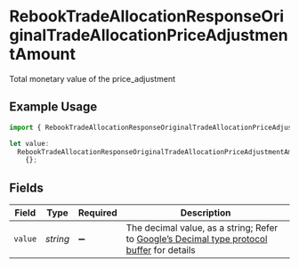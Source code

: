 # RebookTradeAllocationResponseOriginalTradeAllocationPriceAdjustmentAmount

Total monetary value of the price_adjustment

## Example Usage

```typescript
import { RebookTradeAllocationResponseOriginalTradeAllocationPriceAdjustmentAmount } from "@apexfintechsolutions/ascend-sdk/models/components";

let value:
  RebookTradeAllocationResponseOriginalTradeAllocationPriceAdjustmentAmount =
    {};
```

## Fields

| Field                                                                                                                                                                                                              | Type                                                                                                                                                                                                               | Required                                                                                                                                                                                                           | Description                                                                                                                                                                                                        |
| ------------------------------------------------------------------------------------------------------------------------------------------------------------------------------------------------------------------ | ------------------------------------------------------------------------------------------------------------------------------------------------------------------------------------------------------------------ | ------------------------------------------------------------------------------------------------------------------------------------------------------------------------------------------------------------------ | ------------------------------------------------------------------------------------------------------------------------------------------------------------------------------------------------------------------ |
| `value`                                                                                                                                                                                                            | *string*                                                                                                                                                                                                           | :heavy_minus_sign:                                                                                                                                                                                                 | The decimal value, as a string; Refer to [Google’s Decimal type protocol buffer](https://github.com/googleapis/googleapis/blob/40203ca1880849480bbff7b8715491060bbccdf1/google/type/decimal.proto#L33) for details |